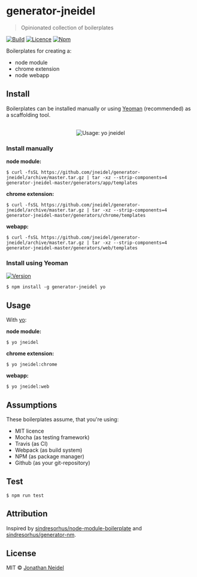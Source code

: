 # generator-jneidel

> Opinionated collection of boilerplates

[![Build](https://api.travis-ci.org/jneidel/generator-jneidel.svg?branch=master)](https://travis-ci.org/jneidel/generator-jneidel)
[![Licence](https://img.shields.io/badge/license-MIT-green.svg)](https://github.com/jneidel/generator-jneidel/blob/master/licence)
[![Npm](https://img.shields.io/npm/dw/generator-jneidel.svg)](https://www.npmjs.com/package/generator-jneidel)

Boilerplates for creating a:

- node module
- chrome extension
- node webapp

## Install

Boilerplates can be installed manually or using [Yeoman](https://github.com/yeoman/yo) (recommended) as a scaffolding tool.

<div align="center">
  <br>
  <img src="https://i.imgur.com/8UpFnXZ.png" alt="Usage: yo jneidel">
</div>

### Install manually

**node module:**

```
$ curl -fsSL https://github.com/jneidel/generator-jneidel/archive/master.tar.gz | tar -xz --strip-components=4 generator-jneidel-master/generators/app/templates
```

**chrome extension:**

```
$ curl -fsSL https://github.com/jneidel/generator-jneidel/archive/master.tar.gz | tar -xz --strip-components=4 generator-jneidel-master/generators/chrome/templates
```

**webapp:**

```
$ curl -fsSL https://github.com/jneidel/generator-jneidel/archive/master.tar.gz | tar -xz --strip-components=4 generator-jneidel-master/generators/web/templates 
```

### Install using Yeoman

[![Version](https://img.shields.io/npm/v/generator-jneidel.svg)](https://www.npmjs.com/package/generator-jneidel)

```
$ npm install -g generator-jneidel yo
```

## Usage

With [yo](https://www.npmjs.com/package/yo):

**node module:**

```
$ yo jneidel
```

**chrome extension:**

```
$ yo jneidel:chrome
```

**webapp:**

```
$ yo jneidel:web
```

## Assumptions

These boilerplates assume, that you're using:

- MIT licence
- Mocha (as testing framework)
- Travis (as CI)
- Webpack (as build system)
- NPM (as package manager)
- Github (as your git-repository)

## Test

```
$ npm run test
```

## Attribution

Inspired by [sindresorhus/node-module-boilerplate](https://github.com/sindresorhus/node-module-boilerplate) and [sindresorhus/generator-nm](https://github.com/sindresorhus/generator-nm).

## License

MIT © [Jonathan Neidel](https://jneidel.com)
